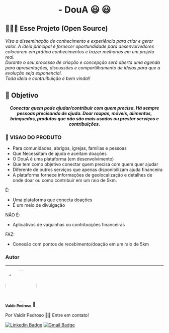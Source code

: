 
<h1 align="center"> - DouA 😃 😃</h1>


## 👨🏽‍💻 Esse Projeto (Open Source)
<h6 align="left">Visa a disseminação de conhecimento e experiência para criar e gerar valor. A ideia principal é fornecer oportundidade para desenvolvedores colocarem em prática conhecimentos e trazer melhorias em um projeto real. </br>
Durante o seu processo de criação e concepção será aberta uma agenda para apresentações, discussões e compartilhamento de ideias para que a evolução seja exponencial.</br>
Toda ideia e contruibuição é bem vinda!! </h6>

## 🎯 Objetivo

<h5 align="center">Conectar quem pode ajudar/contribuir com quem precisa. 
Há sempre pessoas precisando de ajuda. Doar roupas, móveis, alimentos, brinquedos, produtos que não são mais usados ou prestar serviços e contribuições.</h5>


### 👀 VISAO DO PRODUTO

- Para comunidades, abrigos, igrejas, familias e pessoas
- Que Necessitam de ajuda e aceitam doações
- O DouA é uma plataforma (em desenvolvimento)
- Que tem como objetivo conectar quem precisa com quem quer ajudar
- Diferente de outros serviços que apenas disponibilizam ajuda financeira
- A plataforma fornece informações de geolocalização e detalhes de onde doar ou como contribuir em um raio de 5km.

É:
 - Uma plataforma que conecta doações 
 - É um meio de divulgação

NÃO É:
 - Aplicativos de vaquinhas ou contribuições financeiras

FAZ:
- Conexão com pontos de recebimento/doação em um  raio de 5km



### Autor
---

<a href="http://valdirpedroso.com">
 <img style="border-radius: 50%;" src="http://www.valdirpedroso.com/img/profile.png" width="100px;" alt=""/>
 <br />
 <sub><b>Valdir Pedroso</b></sub></a> <a>🚀</a>


Por Valdir Pedroso 👋🏽 Entre em contato!

[![Linkedin Badge](https://img.shields.io/badge/-VALDIR-blue?style=flat-square&logo=Linkedin&logoColor=white&link=https://www.linkedin.com/in/pedrvaldir/)](https://www.linkedin.com/in/pedrvaldir/) 
[![Gmail Badge](https://img.shields.io/badge/-contato@valdirpedroso.com-c14438?style=flat-square&logo=Gmail&logoColor=white&link=mailto:contato@valdirpedroso.com)](mailto:contato@valdirpedroso.com)